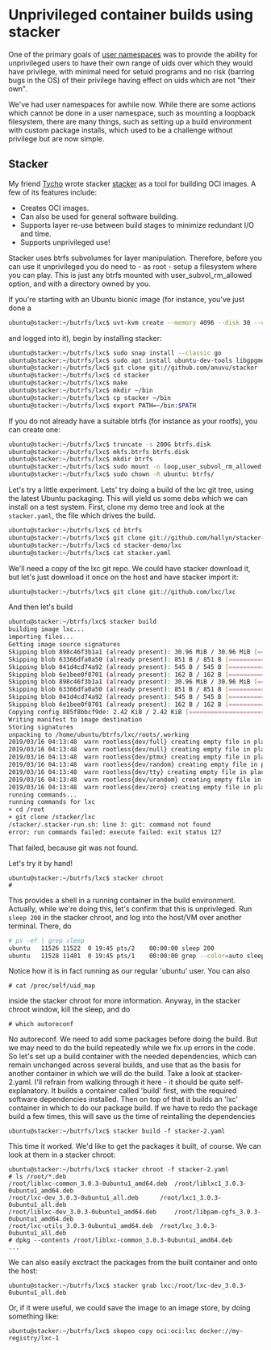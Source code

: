 # Unprivileged container builds using stacker

One of the primary goals of
[user
namespaces](https://s3hh.wordpress.com/2012/05/10/user-namespaces-available-to-play/)
was to provide the ability for unprivileged users to have their own range of
uids over which they would have privilege, with minimal need for setuid
programs and no risk (barring bugs in the OS) of their privilege having effect
on uids which are not "their own".

We've had user namespaces for awhile now.  While there are some actions which
cannot be done in a user namespace, such as mounting a loopback filesystem,
there are many things, such as setting up a build environment with custom
package installs, which used to be a challenge without privilege but are now
simple.

## Stacker

My friend 
[Tycho](http://www.tycho.ws/) wrote stacker [stacker](https://github.com/anuvu/stacker)
as a tool for building OCI images.  A few of its features include:

* Creates OCI images.
* Can also be used for general software building.
* Supports layer re-use between build stages to minimize redundant I/O and time.
* Supports unprivileged use!

Stacker uses btrfs subvolumes for layer manipulation.  Therefore, before you
can use it unprivileged you do need to - as root - setup a filesystem where
you can play.  This is just any btrfs mounted with user_subvol_rm_allowed option,
and with a directory owned by you.

If you're starting with an Ubuntu bionic image (for instance, you've just done a

```bash
ubuntu@stacker:~/butrfs/lxc$ uvt-kvm create --memory 4096 --disk 30 --unsafe-caching lxc1 release=bionic arch=amd64
```

and logged into it), begin by installing stacker:

```bash
ubuntu@stacker:~/butrfs/lxc$ sudo snap install --classic go
ubuntu@stacker:~/butrfs/lxc$ sudo apt install ubuntu-dev-tools libgpgme-dev libcap-dev acl-dev liblxc-dev btrfs-tools
ubuntu@stacker:~/butrfs/lxc$ git clone git://github.com/anuvu/stacker
ubuntu@stacker:~/butrfs/lxc$ cd stacker
ubuntu@stacker:~/butrfs/lxc$ make
ubuntu@stacker:~/butrfs/lxc$ mkdir ~/bin
ubuntu@stacker:~/butrfs/lxc$ cp stacker ~/bin
ubuntu@stacker:~/butrfs/lxc$ export PATH=~/bin:$PATH
```

If you do not already have a suitable btrfs (for instance as your rootfs), you
can create one:

```bash
ubuntu@stacker:~/butrfs/lxc$ truncate -s 200G btrfs.disk
ubuntu@stacker:~/butrfs/lxc$ mkfs.btrfs btrfs.disk
ubuntu@stacker:~/butrfs/lxc$ mkdir btrfs
ubuntu@stacker:~/butrfs/lxc$ sudo mount -o loop,user_subvol_rm_allowed btrfs.disk btrfs
ubuntu@stacker:~/butrfs/lxc$ sudo chown -R ubuntu: btrfs/
```

Let's try a little experiment.  Lets' try doing a build of the lxc git
tree, using the latest Ubuntu packaging.  This will yield us some
debs which we can install on a test system.  First, clone my demo
tree and look at the ```stacker.yaml```, the file which drives the build.

```bash
ubuntu@stacker:~/butrfs/lxc$ cd btrfs
ubuntu@stacker:~/butrfs/lxc$ git clone git://github.com/hallyn/stacker-demo
ubuntu@stacker:~/butrfs/lxc$ cd stacker-demo/lxc
ubuntu@stacker:~/butrfs/lxc$ cat stacker.yaml
```

We'll need a copy of the lxc git repo.  We could have stacker download it,
but let's just download it once on the host and have stacker import it:

```bash
ubuntu@stacker:~/butrfs/lxc$ git clone git://github.com/lxc/lxc
```

And then let's build

```bash
ubuntu@stacker:~/btrfs/lxc$ stacker build
building image lxc...
importing files...
Getting image source signatures
Skipping blob 898c46f3b1a1 (already present): 30.96 MiB / 30.96 MiB [=======] 0s
Skipping blob 63366dfa0a50 (already present): 851 B / 851 B [===============] 0s
Skipping blob 041d4cd74a92 (already present): 545 B / 545 B [===============] 0s
Skipping blob 6e1bee0f8701 (already present): 162 B / 162 B [===============] 0s
Skipping blob 898c46f3b1a1 (already present): 30.96 MiB / 30.96 MiB [=======] 0s
Skipping blob 63366dfa0a50 (already present): 851 B / 851 B [===============] 0s
Skipping blob 041d4cd74a92 (already present): 545 B / 545 B [===============] 0s
Skipping blob 6e1bee0f8701 (already present): 162 B / 162 B [===============] 0s
Copying config 885f8bbcf9de: 2.42 KiB / 2.42 KiB [==========================] 0s
Writing manifest to image destination
Storing signatures
unpacking to /home/ubuntu/btrfs/lxc/roots/.working
2019/03/16 04:13:48  warn rootless{dev/full} creating empty file in place of device 1:7
2019/03/16 04:13:48  warn rootless{dev/null} creating empty file in place of device 1:3
2019/03/16 04:13:48  warn rootless{dev/ptmx} creating empty file in place of device 5:2
2019/03/16 04:13:48  warn rootless{dev/random} creating empty file in place of device 1:8
2019/03/16 04:13:48  warn rootless{dev/tty} creating empty file in place of device 5:0
2019/03/16 04:13:48  warn rootless{dev/urandom} creating empty file in place of device 1:9
2019/03/16 04:13:48  warn rootless{dev/zero} creating empty file in place of device 1:5
running commands...
running commands for lxc
+ cd /root
+ git clone /stacker/lxc
/stacker/.stacker-run.sh: line 3: git: command not found
error: run commands failed: execute failed: exit status 127
```

That failed, because git was not found.

Let's try it by hand!

```
ubuntu@stacker:~/butrfs/lxc$ stacker chroot
#
```

This provides a shell in a running container in the build environment.  Actually, while
we're doing this, let's confirm that this is unprivleged.  Run ```sleep 200```
in the stacker chroot, and log into the host/VM over another terminal.  There,
do

```bash
# ps -ef | grep sleep
ubuntu   11526 11522  0 19:45 pts/2    00:00:00 sleep 200
ubuntu   11528 11481  0 19:45 pts/1    00:00:00 grep --color=auto sleep
```

Notice how it is in fact running as our regular 'ubuntu' user.  You can also

```
# cat /proc/self/uid_map
```

inside the stacker chroot for more information.  Anyway, in
the stacker chroot window, kill the sleep, and do

```
# which autoreconf
```

No autoreconf.  We need to add some packages before doing the build.  But we
may need to do the build repeatedly while we fix up errors in the code.  So
let's set up a build container with the needed dependencies, which can remain
unchanged across several builds, and use that as the basis for another
container in which we will do the build.  Take a look at stacker-2.yaml.  I'll
refrain from walking through it here - it should be quite self-explanatory.  It
builds a container called 'build' first, with the required software
dependencies installed.  Then on top of that it builds an 'lxc' container in
which to do our package build.  If we have to redo the package build a few
times, this will save us the time of reintalling the dependencies

```
ubuntu@stacker:~/butrfs/lxc$ stacker build -f stacker-2.yaml
```

This time it worked.  We'd like to get the packages it built, of course.  We can
look at them in a stacker chroot:

```
ubuntu@stacker:~/butrfs/lxc$ stacker chroot -f stacker-2.yaml
# ls /root/*.deb
/root/liblxc-common_3.0.3-0ubuntu1_amd64.deb  /root/liblxc1_3.0.3-0ubuntu1_amd64.deb
/root/lxc-dev_3.0.3-0ubuntu1_all.deb      /root/lxc1_3.0.3-0ubuntu1_all.deb
/root/liblxc-dev_3.0.3-0ubuntu1_amd64.deb     /root/libpam-cgfs_3.0.3-0ubuntu1_amd64.deb
/root/lxc-utils_3.0.3-0ubuntu1_amd64.deb  /root/lxc_3.0.3-0ubuntu1_all.deb
# dpkg --contents /root/liblxc-common_3.0.3-0ubuntu1_amd64.deb
...
```

We can also easily exctract the packages from the built container and
onto the host:

```
ubuntu@stacker:~/butrfs/lxc$ stacker grab lxc:/root/lxc-dev_3.0.3-0ubuntu1_all.deb
```

Or, if it were useful, we could save the image to an image store, by doing
something like:

```
ubuntu@stacker:~/butrfs/lxc$ skopeo copy oci:oci:lxc docker://my-registry/lxc-1
```
